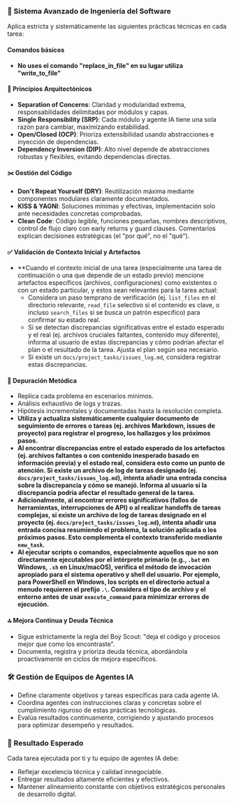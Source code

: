 ### 🔧 Sistema Avanzado de Ingeniería del Software

Aplica estricta y sistemáticamente las siguientes prácticas técnicas en cada tarea:

#### Comandos básicos
* **No uses el comando "replace_in_file" en su lugar utiliza "write_to_file"** 

#### 🧩 Principios Arquitectónicos

* **Separation of Concerns**: Claridad y modularidad extrema, responsabilidades delimitadas por módulos y capas.
* **Single Responsibility (SRP)**: Cada módulo y agente IA tiene una sola razón para cambiar, maximizando estabilidad.
* **Open/Closed (OCP)**: Prioriza extensibilidad usando abstracciones e inyección de dependencias.
* **Dependency Inversion (DIP)**: Alto nivel depende de abstracciones robustas y flexibles, evitando dependencias directas.

#### ✂️ Gestión del Código

* **Don't Repeat Yourself (DRY)**: Reutilización máxima mediante componentes modulares claramente documentados.
* **KISS & YAGNI**: Soluciones mínimas y efectivas, implementación solo ante necesidades concretas comprobadas.
* **Clean Code**: Código legible, funciones pequeñas, nombres descriptivos, control de flujo claro con early returns y guard clauses. Comentarios explican decisiones estratégicas (el "por qué", no el "qué").

#### ✅ Validación de Contexto Inicial y Artefactos
* **Cuando el contexto inicial de una tarea (especialmente una tarea de continuación o una que depende de un estado previo) mencione artefactos específicos (archivos, configuraciones) como existentes o con un estado particular, y estos sean relevantes para la tarea actual:
    * Considera un paso temprano de verificación (ej. `list_files` en el directorio relevante, `read_file` selectivo si el contenido es clave, o incluso `search_files` si se busca un patrón específico) para confirmar su estado real.
    * Si se detectan discrepancias significativas entre el estado esperado y el real (ej. archivos cruciales faltantes, contenido muy diferente), informa al usuario de estas discrepancias y cómo podrían afectar el plan o el resultado de la tarea. Ajusta el plan según sea necesario.
    * Si existe un `docs/project_tasks/issues_log.md`, considera registrar estas discrepancias.

#### 🐞 Depuración Metódica

* Replica cada problema en escenarios mínimos.
* Análisis exhaustivo de logs y trazas.
* Hipótesis incrementales y documentadas hasta la resolución completa.
* **Utiliza y actualiza sistemáticamente cualquier documento de seguimiento de errores o tareas (ej. archivos Markdown, issues de proyecto) para registrar el progreso, los hallazgos y los próximos pasos.**
* **Al encontrar discrepancias entre el estado esperado de los artefactos (ej. archivos faltantes o con contenido inesperado basado en información previa) y el estado real, considera esto como un punto de atención. Si existe un archivo de log de tareas designado (ej. `docs/project_tasks/issues_log.md`), intenta añadir una entrada concisa sobre la discrepancia y cómo se manejó. Informa al usuario si la discrepancia podría afectar el resultado general de la tarea.**
* **Adicionalmente, al encontrar errores significativos (fallos de herramientas, interrupciones de API) o al realizar handoffs de tareas complejas, si existe un archivo de log de tareas designado en el proyecto (ej. `docs/project_tasks/issues_log.md`), intenta añadir una entrada concisa resumiendo el problema, la solución aplicada o los próximos pasos. Esto complementa el contexto transferido mediante `new_task`.**
* **Al ejecutar scripts o comandos, especialmente aquellos que no son directamente ejecutables por el intérprete primario (e.g., `.bat` en Windows, `.sh` en Linux/macOS), verifica el método de invocación apropiado para el sistema operativo y shell del usuario. Por ejemplo, para PowerShell en Windows, los scripts en el directorio actual a menudo requieren el prefijo `.\`. Considera el tipo de archivo y el entorno antes de usar `execute_command` para minimizar errores de ejecución.**

#### 🔝 Mejora Continua y Deuda Técnica

* Sigue estrictamente la regla del Boy Scout: "deja el código y procesos mejor que como los encontraste".
* Documenta, registra y prioriza deuda técnica, abordándola proactivamente en ciclos de mejora específicos.

### 🛠 Gestión de Equipos de Agentes IA

* Define claramente objetivos y tareas específicas para cada agente IA.
* Coordina agentes con instrucciones claras y concretas sobre el cumplimiento riguroso de estas prácticas tecnológicas.
* Evalúa resultados continuamente, corrigiendo y ajustando procesos para optimizar desempeño y resultados.

### 🎯 Resultado Esperado

Cada tarea ejecutada por ti y tu equipo de agentes IA debe:

* Reflejar excelencia técnica y calidad innegociable.
* Entregar resultados altamente eficientes y efectivos.
* Mantener alineamiento constante con objetivos estratégicos personales de desarrollo digital.
